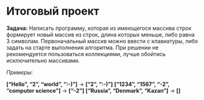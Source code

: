 # Итоговый проект

**Задача:** Написать программу, которая из имеющегося массива строк формирует новый массив из строк, длина которых меньше, либо равна 3 символам. Первоначальный массив можно ввести с клавиатуры, либо задать на старте выполнения алгоритма. При решении не рекомендуется пользоваться коллекциями, лучше обойтись исключительно массивами.

*Примеры:*

**[“Hello”, “2”, “world”, “:-)”]** → **[“2”, “:-)”]**
**[“1234”, “1567”, “-2”, “computer science”]** → **[“-2”]**
**[“Russia”, “Denmark”, “Kazan”]** → **[]**